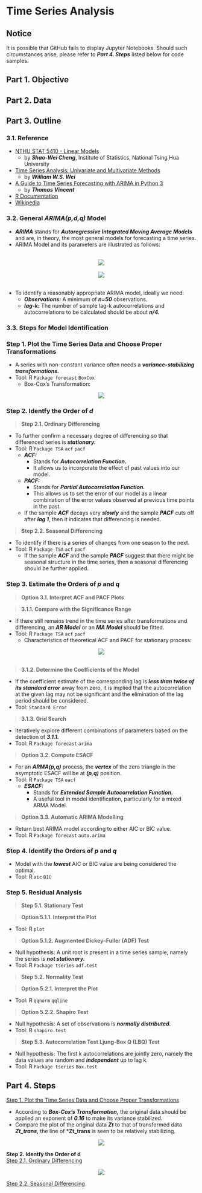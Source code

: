 # Time Series Analysis
## Notice
It is possible that GitHub fails to display Jupyter Notebooks. Should such circumstances arise, please refer to ***Part 4. Steps*** listed below for code samples.
## Part 1. Objective
## Part 2. Data
## Part 3. Outline
### 3.1. Reference
- [NTHU STAT 5410 - Linear Models](http://www.stat.nthu.edu.tw/~swcheng/Teaching/stat5410/index.php)
  - by ***Shao-Wei Cheng***, Institute of Statistics, National Tsing Hua University
- [Time Series Analysis: Univariate and Multivariate Methods](https://www.amazon.com/Time-Analysis-Univariate-Multivariate-Methods/dp/0321322169) 
  - by ***William W.S. Wei***
- [A Guide to Time Series Forecasting with ARIMA in Python 3](https://www.digitalocean.com/community/tutorials/a-guide-to-time-series-forecasting-with-arima-in-python-3)
  - by ***Thomas Vincent***
- [R Documentation](https://www.rdocumentation.org/)
- [Wikipedia](https://www.wikipedia.org/)

### 3.2. General ***ARIMA(p,d,q)*** Model
- ***ARIMA*** stands for ***Autoregressive Integrated Moving Average Models*** and are, in theory, the most general models for forecasting a time series.
- ARIMA Model and its parameters are illustrated as follows: 
<br>
<div align=center><img src="https://github.com/lclh813/Time_Series_Analysis/blob/master/ArimaModel.png"/></div>
<br>
<div align=center><img src="https://github.com/lclh813/Time_Series_Analysis/blob/master/ArimaParameter.png"/></div>
<br>

- To identify a reasonably appropriate ARIMA model, ideally we need:      
  - ***Observations:*** A minimum of ***n=50*** observations.  
  - ***lag-k:*** The number of sample lag-k autocorrelations and autocorrelations to be calculated should be about ***n/4.*** 

### 3.3. Steps for Model Identification
### Step 1. Plot the Time Series Data and Choose Proper Transformations
- A series with non-constant variance often needs a ***variance-stabilizing transformations.***
- Tool: R ```Package forecast``` ```BoxCox```
  - Box-Cox’s Transformation:

<div align=center><img src="https://github.com/lclh813/Time_Series_Analysis/blob/master/BoxCox.png"/></div>

### Step 2. Identfy the Order of ***d***
> **Step 2.1. Ordinary Differencing** 
- To further confirm a necessary degree of differencing so that differenced series is ***stationary.***
- Tool: R ```Package TSA``` ```acf``` ```pacf```
  - ***ACF:*** 
    - Stands for ***Autocorrelation Function.***
    - It allows us to incorporate the effect of past values into our model.
  - ***PACF:*** 
    - Stands for ***Partial Autocorrelation Function.***
    - This allows us to set the error of our model as a linear combination of the error values observed at previous time points in the past.
  - If the sample ***ACF*** decays very ***slowly*** and the sample ***PACF*** cuts off after ***lag 1***, then it indicates that differencing is needed.
  
> **Step 2.2. Seasonal Differencing**
- To identify if there is a series of changes from one season to the next.
- Tool: R ```Package TSA``` ```acf``` ```pacf```
  - If the sample ***ACF*** and the sample ***PACF*** suggest that there might be seasonal structure in the time series, then a seasonal differencing should be further applied.
  
### Step 3. Estimate the Orders of ***p*** and ***q***  
> **Option 3.1. Interpret ACF and PACF Plots**

> **3.1.1. Compare with the Significance Range**  
- If there still remains trend in the time series after transformations and differencing, an ***AR Model*** or an ***MA Model*** should be fitted.
- Tool: R ```Package TSA``` ```acf``` ```pacf```
  - Characteristics of theoretical ACF and PACF for stationary process:

<div align=center><img src="https://github.com/lclh813/Time_Series_Analysis/blob/master/ArimaAcfPacf.png"/></div>
<br>

> **3.1.2. Determine the Coefficients of the Model**
- If the coefficient estimate of the corresponding lag is ***less than twice of its standard error*** away from zero, it is implied that the autocorrelation at the given lag may not be significant and the elimination of the lag period should be considered.
- Tool: ```Standard Error```

> **3.1.3. Grid Search**
- Iteratively explore different combinations of parameters based on the detection of ***3.1.1.*** 
- Tool: R ```Package forecast``` ```arima```

> **Option 3.2. Compute ESACF**
- For an ***ARMA(p,q)*** process, the ***vertex*** of the zero triangle in the asymptotic ESACF will be at ***(p,q)*** position.
- Tool: R ```Package TSA``` ```eacf```
  - ***ESACF:***
    - Stands for ***Extended Sample Autocorrelation Function.*** 
    - A useful tool in model identification, particularly for a mixed ARMA Model.

> **Option 3.3. Automatic ARIMA Modelling**
- Return best ARIMA model according to either AIC or BIC value.
- Tool: R ```Package forecast``` ```auto.arima```

### Step 4. Identify the Orders of ***p*** and ***q***
- Model with the ***lowest*** AIC or BIC value are being considered the optimal.
- Tool: R ```aic``` ```BIC```

### Step 5. Residual Analysis
> **Step 5.1. Stationary Test**

> **Option 5.1.1. Interpret the Plot**
- Tool: R ```plot``` 
> **Option 5.1.2. Augmented Dickey–Fuller (ADF) Test** 
- Null hypothesis: A unit root is present in a time series sample, namely the series is ***not stationary.***
- Tool: R ```Package tseries``` ```adf.test```
> **Step 5.2. Normality Test**

> **Option 5.2.1. Interpret the Plot**  
- Tool: R ```qqnorm``` ```qqline``` 
> **Option 5.2.2. Shapiro Test**  
- Null hypothesis: A set of observations is ***normally distributed.***
- Tool: R ```shapiro.test```
> **Step 5.3. Autocorrelation Test**
> **Ljung-Box Q (LBQ) Test**
- Null hypothesis: The first k autocorrelations are jointly zero, namely the data values are random and ***independent*** up to lag k.
- Tool: R ```Package tseries``` ```Box.test```

## Part 4. Steps
[Step 1. Plot the Time Series Data and Choose Proper Transformations](https://github.com/lclh813/Time_Series_Analysis/blob/master/1_Transformation.R)
- According to ***Box-Cox’s Transformation,*** the original data should be applied an exponent of ***0.16*** to make its variance stabilized.
- Compare the plot of the original data ***Zt*** to that of transformed data ***Zt_trans,*** the line of ***Zt_trans** is seen to be relatively stabilizing.

<div align=center><img src="https://github.com/lclh813/Time_Series_Analysis/blob/master/1_Transformation.png"/></div>

**Step 2. Identfy the Order of d**  
[Step 2.1. Ordinary Differencing]()

<div align=center><img src="https://github.com/lclh813/Time_Series_Analysis/blob/master/2_1_OrdinaryDifferencing.png"/></div>

[Step 2.2. Seasonal Differencing]()

